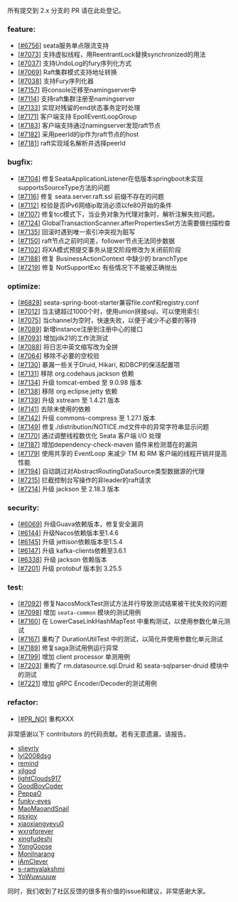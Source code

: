 所有提交到 2.x 分支的 PR 请在此处登记。

<!-- 请根据PR的类型添加 `变更记录` 到以下对应位置(feature/bugfix/optimize/test) 下 -->

### feature:

- [[#6756](https://github.com/apache/incubator-seata/pull/6756)] seata服务单点限流支持
- [[#7073](https://github.com/apache/incubator-seata/pull/7073)] 支持虚拟线程，用ReentrantLock替换synchronized的用法
- [[#7037](https://github.com/apache/incubator-seata/pull/7037)] 支持UndoLog的fury序列化方式
- [[#7069](https://github.com/apache/incubator-seata/pull/7069)] Raft集群模式支持地址转换
- [[#7038](https://github.com/apache/incubator-seata/pull/7038)] 支持Fury序列化器
- [[#7157](https://github.com/apache/incubator-seata/pull/7157)] 将console迁移至namingserver中
- [[#7114](https://github.com/apache/incubator-seata/pull/7114)] 支持raft集群注册至namingserver
- [[#7133](https://github.com/apache/incubator-seata/pull/7133)] 实现对残留的end状态事务定时处理
- [[#7171](https://github.com/apache/incubator-seata/pull/7171)] 客户端支持 EpollEventLoopGroup
- [[#7183](https://github.com/apache/incubator-seata/pull/7183)] 客户端支持通过namingserver发现raft节点
- [[#7182](https://github.com/apache/incubator-seata/pull/7182)] 采用peerId的ip作为raft节点的host
- [[#7181](https://github.com/apache/incubator-seata/pull/7181)] raft实现域名解析并选择peerId

### bugfix:

- [[#7104](https://github.com/apache/incubator-seata/pull/7104)] 修复SeataApplicationListener在低版本springboot未实现supportsSourceType方法的问题
- [[#7116](https://github.com/apache/incubator-seata/pull/7116)] 修复 seata.server.raft.ssl 前缀不存在的问题
- [[#7112](https://github.com/apache/incubator-seata/pull/7112)] 校验是否IPv6网络ip取消必须以fe80开始的条件
- [[#7107](https://github.com/apache/incubator-seata/pull/7107)] 修复tcc模式下，当业务对象为代理对象时，解析注解失败问题。
- [[#7124](https://github.com/apache/incubator-seata/pull/7124)] GlobalTransactionScanner.afterPropertiesSet方法需要做扫描检查
- [[#7135](https://github.com/apache/incubator-seata/pull/7135)] 回滚时遇到唯一索引冲突视为脏写
- [[#7150](https://github.com/apache/incubator-seata/pull/7150)] raft节点之前时间差，follower节点无法同步数据
- [[#7102](https://github.com/apache/incubator-seata/pull/7150)] 将XA模式预提交事务从提交阶段修改为关闭前阶段
- [[#7188](https://github.com/apache/incubator-seata/pull/7188)] 修复 BusinessActionContext 中缺少的 branchType
- [[#7219](https://github.com/apache/incubator-seata/pull/7219)] 修复 NotSupportExc 有些情况下不能被正确抛出


### optimize:

- [[#6828](https://github.com/apache/incubator-seata/pull/6828)] seata-spring-boot-starter兼容file.conf和registry.conf
- [[#7012](https://github.com/apache/incubator-seata/pull/7012)] 当主键超过1000个时，使用union拼接sql，可以使用索引
- [[#7075](https://github.com/apache/incubator-seata/pull/7075)] 当channel为空时，快速失败，以便于减少不必要的等待
- [[#7089](https://github.com/apache/incubator-seata/pull/7089)] 新增instance注册到注册中心的接口
- [[#7093](https://github.com/apache/incubator-seata/pull/7093)] 增加jdk21的工作流测试
- [[#7088](https://github.com/apache/incubator-seata/pull/7088)] 将日志中英文缩写改为全拼
- [[#7064](https://github.com/apache/incubator-seata/pull/7064)] 移除不必要的空校验
- [[#7130](https://github.com/apache/incubator-seata/pull/7130)] 暴漏一些关于Druid, Hikari, 和DBCP的保活配置项
- [[#7131](https://github.com/apache/incubator-seata/pull/7131)] 移除 org.codehaus.jackson 依赖
- [[#7134](https://github.com/apache/incubator-seata/pull/7134)] 升级 tomcat-embed 至 9.0.98 版本
- [[#7138](https://github.com/apache/incubator-seata/pull/7138)] 移除 org.eclipse.jetty 依赖
- [[#7139](https://github.com/apache/incubator-seata/pull/7139)] 升级 xstream 至 1.4.21 版本
- [[#7141](https://github.com/apache/incubator-seata/pull/7141)] 去除未使用的依赖
- [[#7142](https://github.com/apache/incubator-seata/pull/7142)] 升级 commons-compress 至 1.27.1 版本
- [[#7149](https://github.com/apache/incubator-seata/pull/7149)] 修复./distribution/NOTICE.md文件中的异常字符串显示问题
- [[#7170](https://github.com/apache/incubator-seata/pull/7170)] 通过调整线程数优化 Seata 客户端 I/O 处理
- [[#7187](https://github.com/apache/incubator-seata/pull/7187)] 增加dependency-check-maven 插件来检测潜在的漏洞
- [[#7179](https://github.com/apache/incubator-seata/pull/7179)] 使用共享的 EventLoop 来减少 TM 和 RM 客户端的线程开销并提高性能
- [[#7194](https://github.com/apache/incubator-seata/pull/7194)] 自动跳过对AbstractRoutingDataSource类型数据源的代理
- [[#7215](https://github.com/apache/incubator-seata/pull/7215)] 拦截控制台写操作的非leader的raft请求
- [[#7214](https://github.com/apache/incubator-seata/pull/7214)] 升级 jackson 至 2.18.3 版本


### security:
- [[#6069](https://github.com/apache/incubator-seata/pull/6069)] 升级Guava依赖版本，修复安全漏洞
- [[#6144](https://github.com/apache/incubator-seata/pull/6144)] 升级Nacos依赖版本至1.4.6
- [[#6145](https://github.com/apache/incubator-seata/pull/6145)] 升级 jettison依赖版本至1.5.4
- [[#6147](https://github.com/apache/incubator-seata/pull/6147)] 升级 kafka-clients依赖至3.6.1
- [[#6338](https://github.com/apache/incubator-seata/pull/6338)] 升级 jackson 依赖版本
- [[#7201](https://github.com/apache/incubator-seata/issues/7201)] 升级 protobuf 版本到 3.25.5


### test:

- [[#7092](https://github.com/apache/incubator-seata/pull/7092)] 修复NacosMockTest测试方法并行导致测试结果被干扰失败的问题
- [[#7098](https://github.com/apache/incubator-seata/pull/7098)] 增加 `seata-common` 模块的测试用例
- [[#7160](https://github.com/apache/incubator-seata/pull/7160)] 在 LowerCaseLinkHashMapTest 中重构测试，以使用参数化单元测试
- [[#7167](https://github.com/apache/incubator-seata/pull/7167)] 重构了 DurationUtilTest 中的测试，以简化并使用参数化单元测试
- [[#7189](https://github.com/apache/incubator-seata/pull/7189)] 修复saga测试用例运行异常
- [[#7199](https://github.com/apache/incubator-seata/pull/7199)] 增加 client processor 单测用例
- [[#7203](https://github.com/apache/incubator-seata/pull/7203)] 重构了 rm.datasource.sql.Druid 和 seata-sqlparser-druid 模块中的测试
- [[#7221](https://github.com/apache/incubator-seata/pull/7221)] 增加 gRPC Encoder/Decoder的测试用例


### refactor:

- [[#PR_NO](https://github.com/apache/incubator-seata/pull/PR_NO)] 重构XXX

非常感谢以下 contributors 的代码贡献。若有无意遗漏，请报告。

<!-- 请确保您的 GitHub ID 在以下列表中 -->

- [slievrly](https://github.com/slievrly)
- [lyl2008dsg](https://github.com/lyl2008dsg)
- [remind](https://github.com/remind)
- [xjlgod](https://github.com/xjlgod)
- [lightClouds917](https://github.com/lightClouds917)
- [GoodBoyCoder](https://github.com/GoodBoyCoder)
- [PeppaO](https://github.com/PeppaO)
- [funky-eyes](https://github.com/funky-eyes)
- [MaoMaoandSnail](https://github.com/MaoMaoandSnail)
- [psxjoy](https://github.com/psxjoy)
- [xiaoxiangyeyu0](https://github.com/xiaoxiangyeyu0)
- [wxrqforever](https://github.com/wxrqforever)
- [xingfudeshi](https://github.com/xingfudeshi)
- [YongGoose](https://github.com/YongGoose)
- [Monilnarang](https://github.com/Monilnarang)
- [iAmClever](https://github.com/iAmClever)
- [s-ramyalakshmi](https://github.com/s-ramyalakshmi)
- [YoWuwuuuw](https://github.com/YoWuwuuuw)

同时，我们收到了社区反馈的很多有价值的issue和建议，非常感谢大家。
